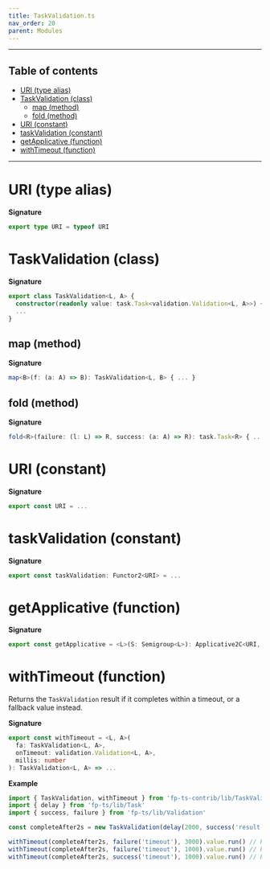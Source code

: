```yaml
---
title: TaskValidation.ts
nav_order: 20
parent: Modules
---
```


---

<h2 class="text-delta">Table of contents</h2>

- [URI (type alias)](#uri-type-alias)
- [TaskValidation (class)](#taskvalidation-class)
  - [map (method)](#map-method)
  - [fold (method)](#fold-method)
- [URI (constant)](#uri-constant)
- [taskValidation (constant)](#taskvalidation-constant)
- [getApplicative (function)](#getapplicative-function)
- [withTimeout (function)](#withtimeout-function)

---

# URI (type alias)

**Signature**

```ts
export type URI = typeof URI
```

# TaskValidation (class)

**Signature**

```ts
export class TaskValidation<L, A> {
  constructor(readonly value: task.Task<validation.Validation<L, A>>) { ... }
  ...
}
```

## map (method)

**Signature**

```ts
map<B>(f: (a: A) => B): TaskValidation<L, B> { ... }
```

## fold (method)

**Signature**

```ts
fold<R>(failure: (l: L) => R, success: (a: A) => R): task.Task<R> { ... }
```

# URI (constant)

**Signature**

```ts
export const URI = ...
```

# taskValidation (constant)

**Signature**

```ts
export const taskValidation: Functor2<URI> = ...
```

# getApplicative (function)

**Signature**

```ts
export const getApplicative = <L>(S: Semigroup<L>): Applicative2C<URI, L> => ...
```

# withTimeout (function)

Returns the `TaskValidation` result if it completes within a timeout, or a fallback value instead.

**Signature**

```ts
export const withTimeout = <L, A>(
  fa: TaskValidation<L, A>,
  onTimeout: validation.Validation<L, A>,
  millis: number
): TaskValidation<L, A> => ...
```

**Example**

```ts
import { TaskValidation, withTimeout } from 'fp-ts-contrib/lib/TaskValidation'
import { delay } from 'fp-ts/lib/Task'
import { success, failure } from 'fp-ts/lib/Validation'

const completeAfter2s = new TaskValidation(delay(2000, success('result')))

withTimeout(completeAfter2s, failure('timeout'), 3000).value.run() // Promise(success('result'))
withTimeout(completeAfter2s, failure('timeout'), 1000).value.run() // Promise(failure('timeout'))
withTimeout(completeAfter2s, success('timeout'), 1000).value.run() // Promise(success('timeout'))
```
